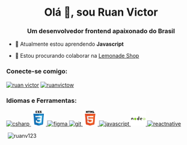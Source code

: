 <h1 align="center">Olá 👋, sou Ruan Victor</h1>
<h3 align="center">Um desenvolvedor frontend apaixonado do Brasil</h3>

- 🌱 Atualmente estou aprendendo **Javascript**

- 👯 Estou procurando colaborar na [Lemonade Shop](https://ruanv123.github.io/Lemonade-Shop/index.html)

<h3 align="left">Conecte-se comigo:</h3>
<p align="left">
<a href="https://linkedin.com/in/ruan victor" target="blank"><img align="center" src="https://raw.githubusercontent.com/ rahuldkjain/github-profile-readme-generator/master/src/images/icons/Social/linked-in-alt.svg" alt="ruan victor" height="30" width="40" /></a>
<a href="https://instagram.com/ruanvictow" target="blank"><img align="center" src="https://raw.githubusercontent.com/rahuldkjain/github-profile-readme-generator /master/src/images/icons/Social/instagram.svg" alt="ruanvictow" height="30" width="40" /></a>
</p>

<h3 align="left">Idiomas e Ferramentas:</h3>
<p align="left"> <a href="https://www.w3schools.com/cs/" target="_blank" rel="noreferrer"> <img src="https://raw.githubusercontent. com/devicons/devicon/master/icons/csharp/csharp-original.svg" alt="csharp" width="40" height="40"/> </a> <a href="https://www. w3schools.com/css/" target="_blank" rel="noreferrer"> <img src="https://raw.githubusercontent.com/devicons/devicon/master/icons/css3/css3-original-wordmark.svg " alt="css3" width="40" height="40"/> </a> <a href="https://www.figma.com/" target="_blank" rel="noreferrer"> <img src="https://www.vectorlogo.zone/logos/figma/figma-icon.svg" alt="figma" width="40" height="40"/> </a> <a href=" https://git-scm.com/" target="_blank" rel="noreferrer"> <img src="https://www.vectorlogo.zone/logos/git-scm/git-scm-icon.svg " alt="git" width="40" height="40"/> </a> <a href="https://www.w3.org/html/" target="_blank" rel="noreferrer" > <img src="https://raw.githubusercontent.com/devicons/devicon/master/icons/html5/html5-original-wordmark.svg" alt="html5" width="40" height="40"/ > </a> <a href="https://developer.mozilla.org/en-US/docs/Web/JavaScript" target="_blank" rel="noreferrer"> <img src="https://raw.githubusercontent.com/devicons/devicon/master/icons/javascript/ javascript-original.svg" alt="javascript" width="40" height="40"/> </a> <a href="https://nodejs.org" target="_blank" rel="noreferrer" > <img src="https://raw.githubusercontent.com/devicons/devicon/master/icons/nodejs/nodejs-original-wordmark.svg" alt="nodejs" width="40" height="40"/ > </a> <a href="https://reactnative.dev/" target="_blank" rel="noreferrer"> <img src="https://reactnative.dev/img/header_logo.svg" alt="reactnative" width="40" height="40"/> </a> </p>

<p> <img align="center" src="https://github-readme-stats.vercel.app/api?username=ruanv123&show_icons=true&locale=en" alt="ruanv123" /></p>


